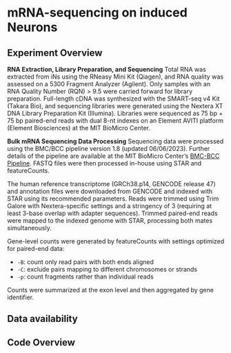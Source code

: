# mRNA-sequencing on induced Neurons

## Experiment Overview
**RNA Extraction, Library Preparation, and Sequencing**
Total RNA was extracted from iNs using the RNeasy Mini Kit (Qiagen), and RNA quality was assessed on a 5300 Fragment Analyzer (Agilent). Only samples with an RNA Quality Number (RQN) > 9.5 were carried forward for library preparation. Full-length cDNA was synthesized with the SMART-seq v4 Kit (Takara Bio), and sequencing libraries were generated using the Nextera XT DNA Library Preparation Kit (Illumina). Libraries were sequenced as 75 bp + 75 bp paired-end reads with dual 8-nt indexes on an Element AVITI platform (Element Biosciences) at the MIT BioMicro Center.

**Bulk mRNA Sequencing Data Processing**
Sequencing data were processed using the BMC/BCC pipeline version 1.8 (updated 06/06/2023). Further details of the pipeline are available at the MIT BioMicro Center’s [BMC-BCC Pipeline](https://openwetware.org/wiki/BioMicroCenter:Software#BMC-BCC_Pipeline). FASTQ files were then processed in-house using STAR and featureCounts.

The human reference transcriptome (GRCh38.p14, GENCODE release 47) and annotation files were downloaded from GENCODE and indexed with STAR using its recommended parameters. Reads were trimmed using Trim Galore with Nextera-specific settings and a stringency of 3 (requiring at least 3-base overlap with adapter sequences). Trimmed paired-end reads were mapped to the indexed genome with STAR, processing both mates simultaneously.

Gene-level counts were generated by featureCounts with settings optimized for paired-end data:

* `-B`: count only read pairs with both ends aligned
* `-C`: exclude pairs mapping to different chromosomes or strands
* `-p`: count fragments rather than individual reads

Counts were summarized at the exon level and then aggregated by gene identifier.

## Data availability

## Code Overview
